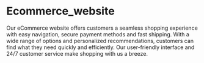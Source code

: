 # Ecommerce_website
Our eCommerce website offers customers a seamless shopping experience with easy navigation, secure payment methods and fast shipping. With a wide range of options and personalized recommendations, customers can find what they need quickly and efficiently. Our user-friendly interface and 24/7 customer service make shopping with us a breeze.

